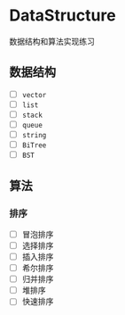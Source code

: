 # DataStructure
数据结构和算法实现练习

## 数据结构

* [ ] `vector`
* [ ] `list`
* [ ] `stack`
* [ ] `queue`
* [ ] `string`
* [ ] `BiTree`
* [ ] `BST`

## 算法

### 排序

* [ ] 冒泡排序
* [ ] 选择排序
* [ ] 插入排序
* [ ] 希尔排序
* [ ] 归并排序
* [ ] 堆排序
* [ ] 快速排序